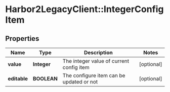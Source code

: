 # Harbor2LegacyClient::IntegerConfigItem

## Properties
Name | Type | Description | Notes
------------ | ------------- | ------------- | -------------
**value** | **Integer** | The integer value of current config item | [optional] 
**editable** | **BOOLEAN** | The configure item can be updated or not | [optional] 


